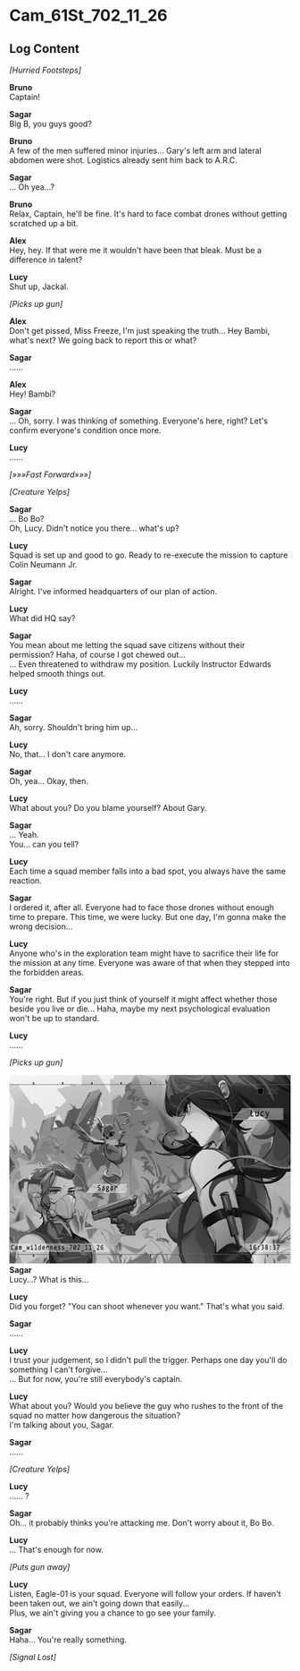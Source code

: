 # Cam_61St_702_11_26
## Log Content
*\[Hurried Footsteps\]*

**Bruno**<br>
Captain!

**Sagar**<br>
Big B, you guys good?

**Bruno**<br>
A few of the men suffered minor injuries... Gary's left arm and lateral abdomen were shot. Logistics already sent him back to A.R.C.

**Sagar**<br>
... Oh yea...?

**Bruno**<br>
Relax, Captain, he'll be fine. It's hard to face combat drones without getting scratched up a bit.

**Alex**<br>
Hey, hey. If that were me it wouldn't have been that bleak. Must be a difference in talent?

**Lucy**<br>
Shut up, Jackal.

*\[Picks up gun\]*

**Alex**<br>
Don't get pissed, Miss Freeze, I'm just speaking the truth... Hey Bambi, what's next? We going back to report this or what?

**Sagar**<br>
......

**Alex**<br>
Hey! Bambi?

**Sagar**<br>
... Oh, sorry. I was thinking of something. Everyone's here, right? Let's confirm everyone's condition once more.

**Lucy**<br>
......

*[»»»Fast Forward»»»]*

*\[Creature Yelps\]*

**Sagar**<br>
... Bo Bo?<br>
Oh, Lucy. Didn't notice you there... what's up?

**Lucy**<br>
Squad is set up and good to go. Ready to re\-execute the mission to capture Colin Neumann Jr.

**Sagar**<br>
Alright. I've informed headquarters of our plan of action.

**Lucy**<br>
What did HQ say?

**Sagar**<br>
You mean about me letting the squad save citizens without their permission? Haha, of course I got chewed out...  <br>
... Even threatened to withdraw my position. Luckily Instructor Edwards helped smooth things out.

**Lucy**<br>
......

**Sagar**<br>
Ah, sorry. Shouldn't bring him up...

**Lucy**<br>
No, that... I don't care anymore.

**Sagar**<br>
Oh, yea... Okay, then.

**Lucy**<br>
What about you? Do you blame yourself? About Gary.

**Sagar**<br>
... Yeah.<br>
You... can you tell?

**Lucy**<br>
Each time a squad member falls into a bad spot, you always have the same reaction.

**Sagar**<br>
I ordered it, after all. Everyone had to face those drones without enough time to prepare. This time, we were lucky. But one day, I'm gonna make the wrong decision...

**Lucy**<br>
Anyone who's in the exploration team might have to sacrifice their life for the mission at any time. Everyone was aware of that when they stepped into the forbidden areas.

**Sagar**<br>
You're right. But if you just think of yourself it might affect whether those beside you live or die... Haha, maybe my next psychological evaluation won't be up to standard.

**Lucy**<br>
......

*\[Picks up gun\]*

![sos0201.png](./attachments/sos0201.png)
**Sagar**<br>
Lucy...? What is this...

**Lucy**<br>
Did you forget? "You can shoot whenever you want." That's what you said.

**Sagar**<br>
......

**Lucy**<br>
I trust your judgement, so I didn't pull the trigger. Perhaps one day you'll do something I can't forgive... <br>
... But for now, you're still everybody's captain.

**Lucy**<br>
What about you? Would you believe the guy who rushes to the front of the squad no matter how dangerous the situation?<br>
I'm talking about you, Sagar.

**Sagar**<br>
......

*\[Creature Yelps\]*

**Lucy**<br>
...... ?

**Sagar**<br>
Oh... it probably thinks you're attacking me. Don't worry about it, Bo Bo.

**Lucy**<br>
... That's enough for now.

*\[Puts gun away\]*

**Lucy**<br>
Listen, Eagle\-01 is your squad. Everyone will follow your orders. If haven't been taken out, we ain't going down that easily... <br>
Plus, we ain't giving you a chance to go see your family.

**Sagar**<br>
Haha... You're really something.

*[Signal Lost]*
